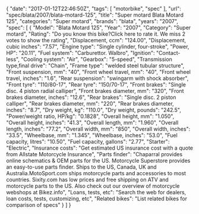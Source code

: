 {
    "date": "2017-01-12T22:46:50Z",
    "tags": [
        "motorbike",
        "spec"
    ],
    "url": "spec\/blata\/2007\/blata-motard-125",
    "title": "Super motard Blata Motard 125",
    "categories": "Super motard",
    "brands": "blata",
    "years": "2007",
    "spec": [
        {
            "Model": "Blata Motard 125",
            "Year": "2007",
            "Category": "Super motard",
            "Rating": "Do you know this bike?Click here to rate it. We miss 2 votes to show the rating",
            "Displacement, ccm": "124.00",
            "Displacement, cubic inches": "7.57",
            "Engine type": "Single cylinder, four-stroke",
            "Power, HP": "20.11",
            "Fuel system": "Carburettor. Walbro",
            "Ignition": "Contact-less",
            "Cooling system": "Air",
            "Gearbox": "5-speed",
            "Transmission type,final drive": "Chain",
            "Frame type": "welded steel tubular structure",
            "Front suspension, mm": "40",
            "Front wheel travel, mm": "40",
            "Front wheel travel, inches": "1.6",
            "Rear suspension": "swingarm with shock absorber",
            "Front tyre": "110\/80-17",
            "Rear tyre": "150\/70-17",
            "Front brakes": "Single disc. 4 piston radial calliper",
            "Front brakes diameter, mm": "320",
            "Front brakes diameter, inches": "12.6",
            "Rear brakes": "Single disc. 2 piston calliper",
            "Rear brakes diameter, mm": "220",
            "Rear brakes diameter, inches": "8.7",
            "Dry weight, kg": "110.0",
            "Dry weight, pounds": "242.5",
            "Power\/weight ratio, HP\/kg": "0.1828",
            "Overall height, mm": "1.050",
            "Overall height, inches": "41.3",
            "Overall length, mm": "1.960",
            "Overall length, inches": "77.2",
            "Overall width, mm": "850",
            "Overall width, inches": "33.5",
            "Wheelbase, mm": "1.345",
            "Wheelbase, inches": "53.0",
            "Fuel capacity, litres": "10.50",
            "Fuel capacity, gallons": "2.77",
            "Starter": "Electric",
            "Insurance costs": "Get estimated US insurance cost with a quote from Allstate Motorcycle Insurance",
            "Parts finder": "Chaparral provides online schematics & OEM parts for the US.   Motorcycle Superstore provides an easy-to-use parts finder. Ships to the US, Canada, UK and Australia.MotoSport.com ships motorcycle parts and accessories to most countries.    Sixity.com has low prices and free shipping on ATV and motorcycle parts to the US. Also check out our overview of motorcycle webshops at Bikez.info",
            "Loans, tests, etc": "Search the web for dealers, loan costs, tests, customizing, etc",
            "Related bikes": "List related bikes for comparison of specs"
        }
    ]
}